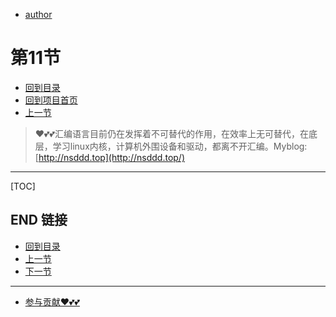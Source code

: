 + [author](https://github.com/3293172751)
# 第11节
+ [回到目录](../README.md)
+ [回到项目首页](../../README.md)
+ [上一节](10.md)
> ❤️💕💕汇编语言目前仍在发挥着不可替代的作用，在效率上无可替代，在底层，学习linux内核，计算机外围设备和驱动，都离不开汇编。Myblog:[http://nsddd.top](http://nsddd.top/)
---
[TOC]





## END 链接
+ [回到目录](../README.md)
+ [上一节](10.md)
+ [下一节](12.md)
---
+ [参与贡献❤️💕💕](https://github.com/3293172751/Block_Chain/blob/master/Git/git-contributor.md)